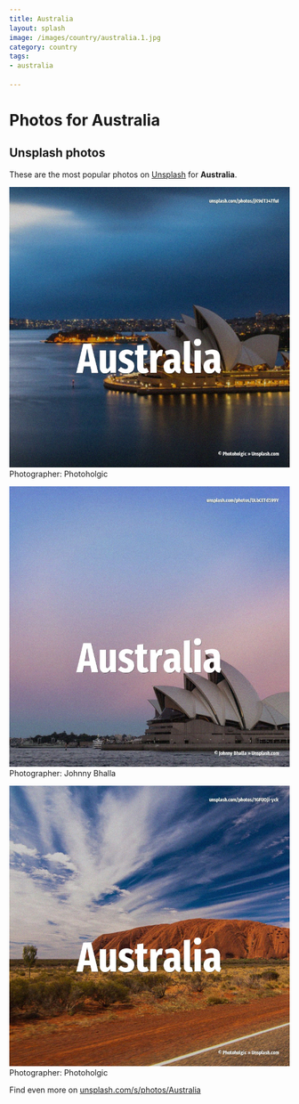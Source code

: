```yaml
---
title: Australia
layout: splash
image: /images/country/australia.1.jpg
category: country
tags:
- australia

---
```

# Photos for Australia
 
## Unsplash photos
These are the most popular photos on [Unsplash](https://unsplash.com) for **Australia**.
 
![Australia](/images/country/australia.1.jpg)
Photographer:  Photoholgic
 
![Australia](/images/country/australia.2.jpg)
Photographer:  Johnny Bhalla
 
![Australia](/images/country/australia.3.jpg)
Photographer:  Photoholgic
 
Find even more on [unsplash.com/s/photos/Australia](https://unsplash.com/s/photos/Australia)
 
